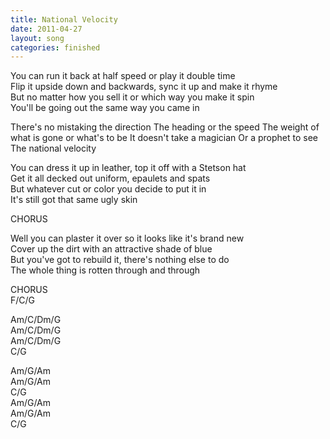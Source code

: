 ```yaml
---
title: National Velocity
date: 2011-04-27
layout: song
categories: finished
---
```

You can run it back at half speed or play it double time  
Flip it upside down and backwards, sync it up and make it rhyme  
But no matter how you sell it or which way you make it spin  
You'll be going out the same way you came in

<div class="chorus">There's no mistaking the direction  
The heading or the speed  
The weight of what is gone or what's to be  
It doesn't take a magician  
Or a prophet to see  
The national velocity</div>

You can dress it up in leather, top it off with a Stetson hat  
Get it all decked out uniform, epaulets and spats  
But whatever cut or color you decide to put it in  
It's still got that same ugly skin

<div class="chorus">CHORUS</div>

Well you can plaster it over so it looks like it's brand new  
Cover up the dirt with an attractive shade of blue  
But you've got to rebuild it, there's nothing else to do  
The whole thing is rotten through and through

<div class="chorus">CHORUS</div>

<div class="chords">
F/C/G  

Am/C/Dm/G  
Am/C/Dm/G  
Am/C/Dm/G  
C/G  

Am/G/Am  
Am/G/Am  
C/G  
Am/G/Am  
Am/G/Am  
C/G  
</div>
